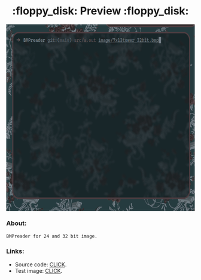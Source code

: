 
<h1 align="center"> :floppy_disk: Preview :floppy_disk: </h1>

<img src="./preview.gif" alt="BMPreader" align="center" height="500px">

### About:
    BMPreader for 24 and 32 bit image.

### Links:
* Source code: [CLICK](./src/).
* Test image: [CLICK](./image/).
